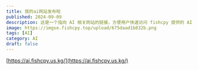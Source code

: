 ```yaml
---
title: 我的ai网站发布啦
published: 2024-09-09
description: 这是一个指向 AI 相关网站的链接，方便用户快速访问 fishcpy 提供的 AI 服务入口。
image: https://imgse.fishcpy.top/upload/675daad1b832b.png
tags: [AI]
category: AI
draft: false
---
```

[https://ai.fishcpy.us.kg/](https://ai.fishcpy.us.kg/)